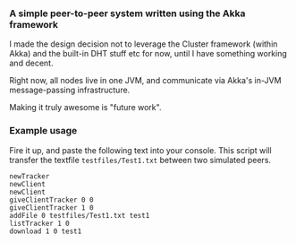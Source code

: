 ### A simple peer-to-peer system written using the Akka framework

I made the design decision not to leverage the Cluster framework (within Akka) and the
built-in DHT stuff etc for now, until I have something working and decent.

Right now, all nodes live in one JVM, and communicate via Akka's in-JVM message-passing
infrastructure.

Making it truly awesome is "future work".

### Example usage

Fire it up, and paste the following text into your console.
This script will transfer the textfile `testfiles/Test1.txt` between two simulated peers.

    newTracker
    newClient
    newClient
    giveClientTracker 0 0
    giveClientTracker 1 0
    addFile 0 testfiles/Test1.txt test1
    listTracker 1 0
    download 1 0 test1
